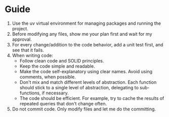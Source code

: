 # Guide

1. Use the uv virtual environment for managing packages and running the project.
2. Before modifying any files, show me your plan first and wait for my approval.
3. For every change/addition to the code behavior, add a unit test first, and see that it fails.
4. When writing code:
   - Follow clean code and SOLID principles. 
   - Keep the code simple and readable.
   - Make the code self-explanatory using clear names.
     Avoid using comments, when possible.
   - Don't mix and match different levels of abstraction.
     Each function should stick to a single level of abstraction, delegating to sub-functions, if necessary.
   - The code should be efficient. For example, try to cache the results of repeated queries that don't change often.
5. Do not commit code. Only modify files and let me do the committing.